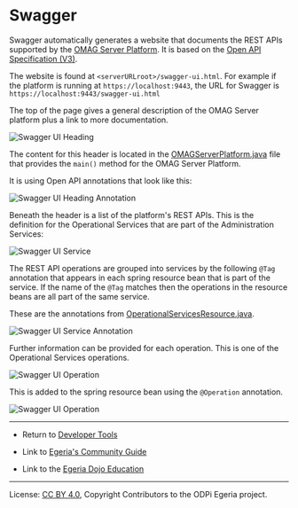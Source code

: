 <!-- SPDX-License-Identifier: CC-BY-4.0 -->
<!-- Copyright Contributors to the ODPi Egeria project 2020. -->

# Swagger

Swagger automatically generates a website that documents the REST APIs supported by the
[OMAG Server Platform](../../open-metadata-implementation/admin-services/docs/concepts/omag-server-platform.md).
It is based on the [Open API Specification (V3)](http://spec.openapis.org/oas/v3.0.3).

The website is found at  `<serverURLroot>/swagger-ui.html`.
For example if the platform is running at `https://localhost:9443`, the URL for Swagger is
`https://localhost:9443/swagger-ui.html`

The top of the page gives a general description of the OMAG Server platform plus
a link to more documentation.

![Swagger UI Heading](swagger-ui-top.png#pagewidth)


The content for this header is located in the [OMAGServerPlatform.java](https://github.com/tcnt/egeria/blob/master/open-metadata-implementation/server-chassis/server-chassis-spring/src/main/java/org/odpi/openmetadata/serverchassis/springboot/OMAGServerPlatform.java)
file that provides the `main()` method for the OMAG Server Platform.

It is using Open API annotations that look like this:

![Swagger UI Heading Annotation](swagger-ui-top-annotations.png#pagewidth)

Beneath the header is a list of the platform's REST APIs.  This is the definition for the
Operational Services that are part of the Administration Services:

![Swagger UI Service](swagger-ui-service.png)


The REST API operations
are grouped into services by the following `@Tag` annotation that appears in each spring resource bean
that is part of the service.  If the name of the `@Tag` matches then the operations in the
resource beans are all part of the same service.

These are the annotations from [OperationalServicesResource.java](https://github.com/tcnt/egeria/blob/master/open-metadata-implementation/admin-services/admin-services-spring/src/main/java/org/odpi/openmetadata/adminservices/spring/OperationalServicesResource.java).

![Swagger UI Service Annotation](swagger-ui-service-annotations.png#pagewidth)

Further information can be provided for each operation.  This is one of the
Operational Services operations.

![Swagger UI Operation](swagger-ui-operation.png#pagewidth)


This is added to the spring resource bean
using the `@Operation` annotation.

![Swagger UI Operation](swagger-ui-operation-annotations.png#pagewidth)

----
* Return to [Developer Tools](.)


* Link to [Egeria's Community Guide](../../Community-Guide.md)
* Link to the [Egeria Dojo Education](../../open-metadata-resources/open-metadata-tutorials/egeria-dojo)

----
License: [CC BY 4.0](https://creativecommons.org/licenses/by/4.0/),
Copyright Contributors to the ODPi Egeria project.
